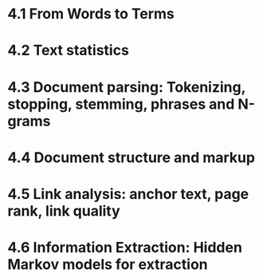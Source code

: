# 4.1 From Words to Terms
# 4.2 Text statistics
# 4.3 Document parsing: Tokenizing, stopping, stemming, phrases and N-grams
# 4.4 Document structure and markup 
# 4.5 Link analysis: anchor text, page rank, link quality
# 4.6 Information Extraction: Hidden Markov models for extraction

